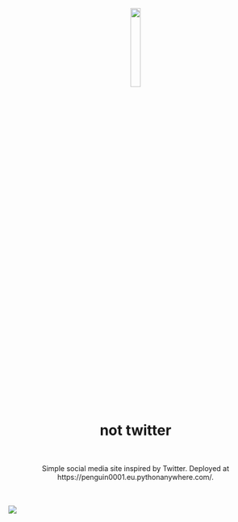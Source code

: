 
<p align="center"><img src="https://github.com/penguin0001/not-twitter/assets/77750040/c9e768bf-9f39-4864-8800-164b93ce9b03"  width="20%" height="20%"> </p>
<h1 align="center"> not twitter </h1>
<br>
<p align="center">Simple social media site inspired by Twitter. Deployed at https://penguin0001.eu.pythonanywhere.com/.</p>
<br>
<br>
<img src="https://github.com/penguin0001/not-twitter/assets/77750040/7794c116-4482-47b4-ad5a-5ebeab69c31b">


